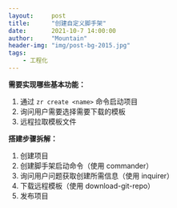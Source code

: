 ```yaml
---
layout:     post
title:      "创建自定义脚手架"
date:       2021-10-7 14:00:00
author:     "Mountain"
header-img: "img/post-bg-2015.jpg"
tags:
    - 工程化
---
```


**需要实现哪些基本功能：**

1. 通过 `zr create <name>` 命令启动项目
2. 询问用户需要选择需要下载的模板
3. 远程拉取模板文件

**搭建步骤拆解：**

1. 创建项目
2. 创建脚手架启动命令（使用 commander）
3. 询问用户问题获取创建所需信息（使用 inquirer）
4. 下载远程模板（使用 download-git-repo）
5. 发布项目

